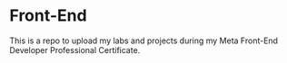 # Front-End
This is a repo to upload my labs and projects during my Meta Front-End Developer Professional Certificate.
